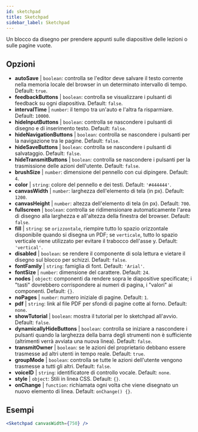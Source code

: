 ```yaml
---
id: sketchpad 
title: Sketchpad
sidebar_label: Sketchpad
---
```


Un blocco da disegno per prendere appunti sulle diapositive delle lezioni o sulle pagine vuote.

## Opzioni

* __autoSave__ | `boolean`: controlla se l'editor deve salvare il testo corrente nella memoria locale del browser in un determinato intervallo di tempo. Default: `true`.
* __feedbackButtons__ | `boolean`: controlla se visualizzare i pulsanti di feedback su ogni diapositiva. Default: `false`.
* __intervalTime__ | `number`: il tempo tra un'auto e l'altra fa risparmiare. Default: `10000`.
* __hideInputButtons__ | `boolean`: controlla se nascondere i pulsanti di disegno e di inserimento testo. Default: `false`.
* __hideNavigationButtons__ | `boolean`: controlla se nascondere i pulsanti per la navigazione tra le pagine. Default: `false`.
* __hideSaveButtons__ | `boolean`: controlla se nascondere i pulsanti di salvataggio. Default: `false`.
* __hideTransmitButtons__ | `boolean`: controlla se nascondere i pulsanti per la trasmissione delle azioni dell'utente. Default: `false`.
* __brushSize__ | `number`: dimensione del pennello con cui dipingere. Default: `4`.
* __color__ | `string`: colore del pennello e dei testi. Default: `'#444444'`.
* __canvasWidth__ | `number`: larghezza dell'elemento di tela (in px). Default: `1200`.
* __canvasHeight__ | `number`: altezza dell'elemento di tela (in px). Default: `700`.
* __fullscreen__ | `boolean`: controlla se ridimensionare automaticamente l'area di disegno alla larghezza e all'altezza della finestra del browser. Default: `false`.
* __fill__ | `string`: se `orizzontale`, riempire tutto lo spazio orizzontale disponibile quando si disegna un PDF; se `verticale`, tutto lo spazio verticale viene utilizzato per evitare il trabocco dell'asse y. Default: `'vertical'`.
* __disabled__ | `boolean`: se rendere il componente di sola lettura e vietare il disegno sul blocco per schizzi. Default: `false`.
* __fontFamily__ | `string`: famiglia di font. Default: `'Arial'`.
* __fontSize__ | `number`: dimensione del carattere. Default: `24`.
* __nodes__ | `object`: componenti da rendere sopra le diapositive specificate; i "tasti" dovrebbero corrispondere ai numeri di pagina, i "valori" ai componenti. Default: `{}`.
* __noPages__ | `number`: numero iniziale di pagine. Default: `1`.
* __pdf__ | `string`: link al file PDF per sfondi di pagine cotte al forno. Default: `none`.
* __showTutorial__ | `boolean`: mostra il tutorial per lo sketchpad all'avvio. Default: `false`.
* __dynamicallyHideButtons__ | `boolean`: controlla se iniziare a nascondere i pulsanti quando la larghezza della barra degli strumenti non è sufficiente (altrimenti verrà avviata una nuova linea). Default: `false`.
* __transmitOwner__ | `boolean`: se le azioni del proprietario debbano essere trasmesse ad altri utenti in tempo reale. Default: `true`.
* __groupMode__ | `boolean`: controlla se tutte le azioni dell'utente vengono trasmesse a tutti gli altri. Default: `false`.
* __voiceID__ | `string`: identificatore di controllo vocale. Default: `none`.
* __style__ | `object`: Stili in linea CSS. Default: `{}`.
* __onChange__ | `function`: richiamata ogni volta che viene disegnato un nuovo elemento di linea. Default: `onChange() {}`.


## Esempi

```jsx live
<Sketchpad canvasWidth={750} />
```

